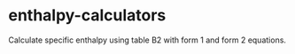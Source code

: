 # enthalpy-calculators
Calculate specific enthalpy using table B2 with form 1 and form 2 equations.
